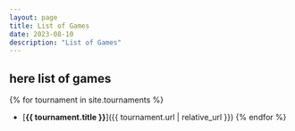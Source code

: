 ```yaml
---
layout: page
title: List of Games
date: 2023-08-10
description: "List of Games"
---
```


## here list of games

{% for tournament in site.tournaments %}
- [**{{ tournament.title }}**]({{ tournament.url | relative_url }})
{% endfor %}
